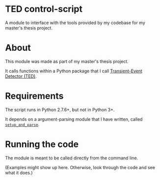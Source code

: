 
# TED control-script

A module to interface with the tools provided by my codebase for my master's thesis project.

# About

This module was made as part of my master's thesis project.

It calls functions within a Python package that I call [Transient-Event Detector (TED)](https://github.com/xidus/ted).

# Requirements

The script runs in Python 2.7.6+, but not in Python 3+.

It depends on a argument-parsing module that I have written, called [`setup_and_parse`](https://github.com/xidus/setup_and_parse).

# Running the code

The module is meant to be called directly from the command line.

(Examples might show up here. Otherwise, look through the code and see what it does.)
